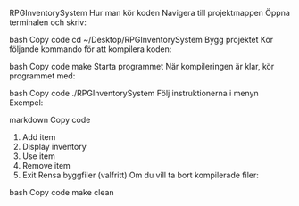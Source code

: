RPGInventorySystem
Hur man kör koden
Navigera till projektmappen
Öppna terminalen och skriv:

bash
Copy code
cd ~/Desktop/RPGInventorySystem
Bygg projektet
Kör följande kommando för att kompilera koden:

bash
Copy code
make
Starta programmet
När kompileringen är klar, kör programmet med:

bash
Copy code
./RPGInventorySystem
Följ instruktionerna i menyn
Exempel:

markdown
Copy code
1. Add item
2. Display inventory
3. Use item
4. Remove item
5. Exit
Rensa byggfiler (valfritt)
Om du vill ta bort kompilerade filer:

bash
Copy code
make clean
